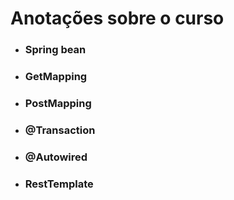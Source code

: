 <h1>Anotações sobre o curso</h1>


<ul>

<li><h3>Spring bean</h3></li>
<p></p>
<li><h3>GetMapping</h3></li>
<p></p>
<li><h3>PostMapping</h3></li>
<p></p>
<li><h3>@Transaction</h3></li>
<p></p>
<li><h3>@Autowired</h3></li>
<p></p>
<li><h3>RestTemplate</h3></li>

</ul>

